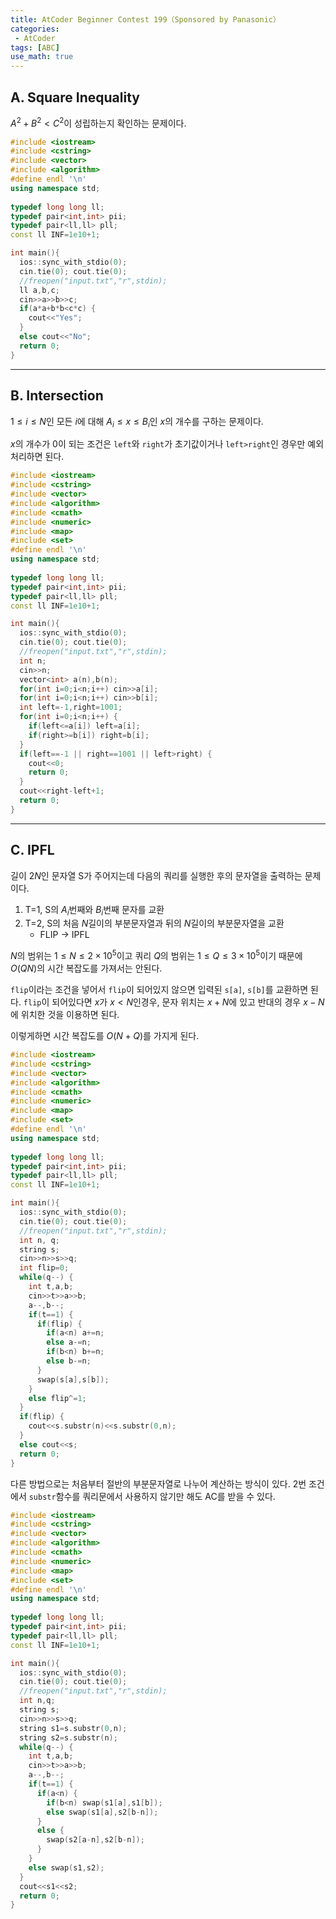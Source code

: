 ```yaml
---
title: AtCoder Beginner Contest 199（Sponsored by Panasonic）
categories:
 - AtCoder
tags: [ABC]
use_math: true
---
```

## A. Square Inequality

$A^2+B^2<C^2$이 성립하는지 확인하는 문제이다.
```cpp
#include <iostream>
#include <cstring>
#include <vector>
#include <algorithm>
#define endl '\n'
using namespace std;
 
typedef long long ll;
typedef pair<int,int> pii;
typedef pair<ll,ll> pll;
const ll INF=1e10+1;

int main(){
  ios::sync_with_stdio(0);
  cin.tie(0); cout.tie(0);
  //freopen("input.txt","r",stdin);
  ll a,b,c;
  cin>>a>>b>>c;
  if(a*a+b*b<c*c) {
    cout<<"Yes";
  }
  else cout<<"No";
  return 0;
}
```
---

## B. Intersection

$1 ≤ i ≤ N$인 모든 $i$에 대해 $A_i ≤ x ≤ B_i$인 $x$의 개수를 구하는 문제이다.

$x$의 개수가 0이 되는 조건은 ```left```와 ```right```가 초기값이거나 ```left>right```인 경우만 예외처리하면 된다.

```cpp
#include <iostream>
#include <cstring>
#include <vector>
#include <algorithm>
#include <cmath>
#include <numeric>
#include <map>
#include <set>
#define endl '\n'
using namespace std;
 
typedef long long ll;
typedef pair<int,int> pii;
typedef pair<ll,ll> pll;
const ll INF=1e10+1;

int main(){
  ios::sync_with_stdio(0);
  cin.tie(0); cout.tie(0);
  //freopen("input.txt","r",stdin);
  int n;
  cin>>n;
  vector<int> a(n),b(n);
  for(int i=0;i<n;i++) cin>>a[i];
  for(int i=0;i<n;i++) cin>>b[i];
  int left=-1,right=1001;
  for(int i=0;i<n;i++) {
    if(left<=a[i]) left=a[i];
    if(right>=b[i]) right=b[i];
  }
  if(left==-1 || right==1001 || left>right) {
    cout<<0;
    return 0;
  }
  cout<<right-left+1;
  return 0;
}
```
---

## C. IPFL

길이 $2N$인 문자열 S가 주어지는데 다음의 쿼리를 실행한 후의 문자열을 출력하는 문제이다.

1. T=1, S의 $A_i$번째와 $B_i$번째 문자를 교환
2. T=2, S의 처음 $N$길이의 부분문자열과 뒤의 $N$길이의 부분문자열을 교환
	- FLIP -> IPFL
  
$N$의 범위는 $1≤N≤2×10^5$이고 쿼리 $Q$의 범위는 $1≤Q≤3×10^5$이기 때문에 $O(QN)$의 시간 복잡도를 가져서는 안된다.

```flip```이라는 조건을 넣어서 ```flip```이 되어있지 않으면 입력된 ```s[a]```, ```s[b]```를 교환하면 된다.
```flip```이 되어있다면 $x$가 $x < N$인경우, 문자 위치는 $x+N$에 있고 반대의 경우 $x-N$에 위치한 것을 이용하면 된다.

이렇게하면 시간 복잡도를 $O(N+Q)$를 가지게 된다.
```cpp
#include <iostream>
#include <cstring>
#include <vector>
#include <algorithm>
#include <cmath>
#include <numeric>
#include <map>
#include <set>
#define endl '\n'
using namespace std;
 
typedef long long ll;
typedef pair<int,int> pii;
typedef pair<ll,ll> pll;
const ll INF=1e10+1;

int main(){
  ios::sync_with_stdio(0);
  cin.tie(0); cout.tie(0);
  //freopen("input.txt","r",stdin);
  int n, q;
  string s;
  cin>>n>>s>>q;
  int flip=0;
  while(q--) {
    int t,a,b;
    cin>>t>>a>>b;
    a--,b--;
    if(t==1) {
      if(flip) {
        if(a<n) a+=n;
        else a-=n;
        if(b<n) b+=n;
        else b-=n;      
      }
      swap(s[a],s[b]);
    }
    else flip^=1;
  }
  if(flip) {
    cout<<s.substr(n)<<s.substr(0,n);
  }
  else cout<<s;
  return 0;
}
```
다른 방법으로는 처음부터 절반의 부분문자열로 나누어 계산하는 방식이 있다.
2번 조건에서 ```substr```함수를 쿼리문에서 사용하지 않기만 해도 AC를 받을 수 있다.
```cpp
#include <iostream>
#include <cstring>
#include <vector>
#include <algorithm>
#include <cmath>
#include <numeric>
#include <map>
#include <set>
#define endl '\n'
using namespace std;
 
typedef long long ll;
typedef pair<int,int> pii;
typedef pair<ll,ll> pll;
const ll INF=1e10+1;

int main(){
  ios::sync_with_stdio(0);
  cin.tie(0); cout.tie(0);
  //freopen("input.txt","r",stdin);
  int n,q;
  string s;
  cin>>n>>s>>q;
  string s1=s.substr(0,n);
  string s2=s.substr(n);
  while(q--) {
    int t,a,b;
    cin>>t>>a>>b;
    a--,b--;
    if(t==1) {
      if(a<n) {
        if(b<n) swap(s1[a],s1[b]);
        else swap(s1[a],s2[b-n]);
      }
      else {
        swap(s2[a-n],s2[b-n]);
      }
    }
    else swap(s1,s2);
  }
  cout<<s1<<s2;
  return 0;
}
```
